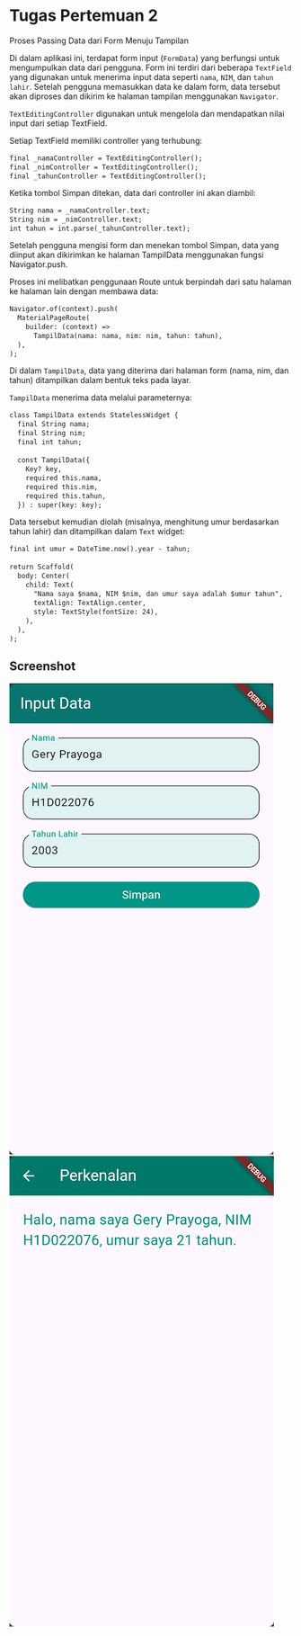 # Tugas Pertemuan 2

Proses Passing Data dari Form Menuju Tampilan

Di dalam aplikasi ini, terdapat form input (`FormData`) yang berfungsi untuk mengumpulkan data dari pengguna. Form ini terdiri dari beberapa `TextField` yang digunakan untuk menerima input data seperti `nama`, `NIM`, dan `tahun lahir`. Setelah pengguna memasukkan data ke dalam form, data tersebut akan diproses dan dikirim ke halaman tampilan menggunakan `Navigator`.

`TextEditingController` digunakan untuk mengelola dan mendapatkan nilai input dari setiap TextField.

Setiap TextField memiliki controller yang terhubung:
```
final _namaController = TextEditingController();
final _nimController = TextEditingController();
final _tahunController = TextEditingController();
```
Ketika tombol Simpan ditekan, data dari controller ini akan diambil:
```
String nama = _namaController.text;
String nim = _nimController.text;
int tahun = int.parse(_tahunController.text);
```
Setelah pengguna mengisi form dan menekan tombol Simpan, data yang diinput akan dikirimkan ke halaman TampilData menggunakan fungsi Navigator.push.

Proses ini melibatkan penggunaan Route untuk berpindah dari satu halaman ke halaman lain dengan membawa data:
```
Navigator.of(context).push(
  MaterialPageRoute(
    builder: (context) =>
      TampilData(nama: nama, nim: nim, tahun: tahun),
  ),
);
```
Di dalam `TampilData`, data yang diterima dari halaman form (nama, nim, dan tahun) ditampilkan dalam bentuk teks pada layar.

`TampilData` menerima data melalui parameternya:
```
class TampilData extends StatelessWidget {
  final String nama;
  final String nim;
  final int tahun;

  const TampilData({
    Key? key,
    required this.nama,
    required this.nim,
    required this.tahun,
  }) : super(key: key);
```
Data tersebut kemudian diolah (misalnya, menghitung umur berdasarkan tahun lahir) dan ditampilkan dalam `Text` widget:
```
final int umur = DateTime.now().year - tahun;

return Scaffold(
  body: Center(
    child: Text(
      "Nama saya $nama, NIM $nim, dan umur saya adalah $umur tahun",
      textAlign: TextAlign.center,
      style: TextStyle(fontSize: 24),
    ),
  ),
);
```

## Screenshot
![Lampiran Form](form.png)
![Lampiran Hasil](hasil.png)
